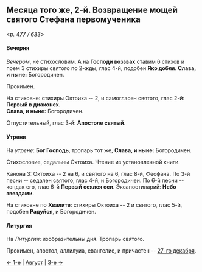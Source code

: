
## Месяца того же, 2-й. Возвращение мощей святого Стефана первомученика

<*p. 477 / 633*>

#### Вечерня

*Вечером*, не стихословим. А на **Господи воззвах** ставим 6 стихов и поем 3 стихиры святого по 2-жды, 
глас 4-й, подобен **Яко добля**. **Слава, и ныне:** Богородичен.

Прокимен. 

На стиховне: стихиры Октоиха -- 2, и самогласен святого, глас 2-й: **Первый в диаконех**.  
**Слава, и ныне:** Богородичен.

Отпустительный, глас 3-й: **Апостоле святый**.

#### Утреня

На *утрене*: **Бог Господь**, тропарь тот же, **Слава, и ныне:** Богородичен. 

Стихословие, седальны Октоиха. 
Чтение из установленной книги.

Канона 3: Октоиха -- 2 на 6, и святого на 6, глас 8-й, Феофана. 
По 3-й песни -- седален святого, глас 4-й, и Богородичен.
По 6-й песни -- кондак его, глас 6-й **Первый сеялся еси**.
Эксапостиларий: **Небо звездами**.

На стиховне по **Хвалите**: стихиры Октоиха -- 2 и святого, глас 5-й, подобен **Радуйся**, и Богородичен.

#### Литургия

На *Литургии*: изобразительны дня. Тропарь святого. 

Прокимен, апостол, аллилуиа, евангелие, и причастен -- [27-го декабря](../12_december/12_27_EUR.ru.md#Литургия).

[← 1-е](08_01_EUR.ru.md) | [Август](README.md#2-й) | [3-е →](08_03_EUR.ru.md)
